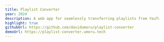 ```yaml
---
title: Playlist Converter
year: 2024
description: A web app for seamlessly transferring playlists from YouTube Music to Spotify.
highlight: true
githubUrl: https://github.com/davidumoru/playlist-converter
demoUrl: https://playlist-converter.umoru.tech
---
```

